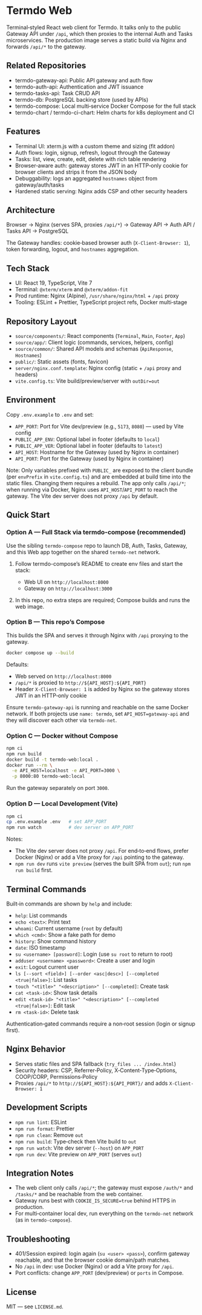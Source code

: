 # Termdo Web

Terminal‑styled React web client for Termdo. It talks only to the public Gateway API under `/api`, which then proxies to the internal Auth and Tasks microservices. The production image serves a static build via Nginx and forwards `/api/*` to the gateway.

## Related Repositories

- termdo-gateway-api: Public API gateway and auth flow
- termdo-auth-api: Authentication and JWT issuance
- termdo-tasks-api: Task CRUD API
- termdo-db: PostgreSQL backing store (used by APIs)
- termdo-compose: Local multi‑service Docker Compose for the full stack
- termdo-chart / termdo-ci-chart: Helm charts for k8s deployment and CI

## Features

- Terminal UI: xterm.js with a custom theme and sizing (fit addon)
- Auth flows: login, signup, refresh, logout through the Gateway
- Tasks: list, view, create, edit, delete with rich table rendering
- Browser‑aware auth: gateway stores JWT in an HTTP‑only cookie for browser clients and strips it from the JSON body
- Debuggability: logs an aggregated `hostnames` object from gateway/auth/tasks
- Hardened static serving: Nginx adds CSP and other security headers

## Architecture

Browser → Nginx (serves SPA, proxies `/api/*`) → Gateway API → Auth API / Tasks API → PostgreSQL

The Gateway handles: cookie‑based browser auth (`X-Client-Browser: 1`), token forwarding, logout, and `hostnames` aggregation.

## Tech Stack

- UI: React 19, TypeScript, Vite 7
- Terminal: `@xterm/xterm` and `@xterm/addon-fit`
- Prod runtime: Nginx (Alpine), `/usr/share/nginx/html` + `/api` proxy
- Tooling: ESLint + Prettier, TypeScript project refs, Docker multi‑stage

## Repository Layout

- `source/components/`: React components (`Terminal`, `Main`, `Footer`, `App`)
- `source/app/`: Client logic (commands, services, helpers, config)
- `source/common/`: Shared API models and schemas (`ApiResponse`, `Hostnames`)
- `public/`: Static assets (fonts, favicon)
- `server/nginx.conf.template`: Nginx config (static + `/api` proxy and headers)
- `vite.config.ts`: Vite build/preview/server with `outDir=out`

## Environment

Copy `.env.example` to `.env` and set:

- `APP_PORT`: Port for Vite dev/preview (e.g., `5173`, `8080`) — used by Vite config
- `PUBLIC_APP_ENV`: Optional label in footer (defaults to `local`)
- `PUBLIC_APP_VER`: Optional label in footer (defaults to `latest`)
- `API_HOST`: Hostname for the Gateway (used by Nginx in container)
- `API_PORT`: Port for the Gateway (used by Nginx in container)

Note: Only variables prefixed with `PUBLIC_` are exposed to the client bundle (per `envPrefix` in `vite.config.ts`) and are embedded at build time into the static files. Changing them requires a rebuild. The app only calls `/api/*`; when running via Docker, Nginx uses `API_HOST`/`API_PORT` to reach the gateway. The Vite dev server does not proxy `/api` by default.

## Quick Start

### Option A — Full Stack via termdo-compose (recommended)

Use the sibling `termdo-compose` repo to launch DB, Auth, Tasks, Gateway, and this Web app together on the shared `termdo-net` network.

1) Follow termdo-compose’s README to create env files and start the stack:

   - Web UI on `http://localhost:8000`
   - Gateway on `http://localhost:3000`

2) In this repo, no extra steps are required; Compose builds and runs the web image.

### Option B — This repo’s Compose

This builds the SPA and serves it through Nginx with `/api` proxying to the gateway.

```bash
docker compose up --build
```

Defaults:
- Web served on `http://localhost:8000`
- `/api/*` is proxied to `http://${API_HOST}:${API_PORT}`
- Header `X-Client-Browser: 1` is added by Nginx so the gateway stores JWT in an HTTP‑only cookie

Ensure `termdo-gateway-api` is running and reachable on the same Docker network. If both projects use `name: termdo`, set `API_HOST=gateway-api` and they will discover each other via `termdo-net`.

### Option C — Docker without Compose

```bash
npm ci
npm run build
docker build -t termdo-web:local .
docker run --rm \
  -e API_HOST=localhost -e API_PORT=3000 \
  -p 8000:80 termdo-web:local
```

Run the gateway separately on port `3000`.

### Option D — Local Development (Vite)

```bash
npm ci
cp .env.example .env   # set APP_PORT
npm run watch          # dev server on APP_PORT
```

Notes:
- The Vite dev server does not proxy `/api`. For end‑to‑end flows, prefer Docker (Nginx) or add a Vite proxy for `/api` pointing to the gateway.
- `npm run dev` runs `vite preview` (serves the built SPA from `out`); run `npm run build` first.

## Terminal Commands

Built‑in commands are shown by `help` and include:

- `help`: List commands
- `echo <text>`: Print text
- `whoami`: Current username (`root` by default)
- `which <cmd>`: Show a fake path for demo
- `history`: Show command history
- `date`: ISO timestamp
- `su <username> [password]`: Login (use `su root` to return to root)
- `adduser <username> <password>`: Create a user and login
- `exit`: Logout current user
- `ls [--sort <field>] [--order <asc|desc>] [--completed <true|false>]`: List tasks
- `touch "<title>" "<description>" [--completed]`: Create task
- `cat <task-id>`: Show task details
- `edit <task-id> "<title>" "<description>" [--completed <true|false>]`: Edit task
- `rm <task-id>`: Delete task

Authentication‑gated commands require a non‑root session (login or signup first).

## Nginx Behavior

- Serves static files and SPA fallback (`try_files ... /index.html`)
- Security headers: CSP, Referrer‑Policy, X‑Content‑Type‑Options, COOP/CORP, Permissions‑Policy
- Proxies `/api/*` to `http://${API_HOST}:${API_PORT}/` and adds `X-Client-Browser: 1`

## Development Scripts

- `npm run lint`: ESLint
- `npm run format`: Prettier
- `npm run clean`: Remove `out`
- `npm run build`: Type‑check then Vite build to `out`
- `npm run watch`: Vite dev server (`--host`) on `APP_PORT`
- `npm run dev`: Vite preview on `APP_PORT` (serves `out`)

## Integration Notes

- The web client only calls `/api/*`; the gateway must expose `/auth/*` and `/tasks/*` and be reachable from the web container.
- Gateway runs best with `COOKIE_IS_SECURE=true` behind HTTPS in production.
- For multi‑container local dev, run everything on the `termdo-net` network (as in `termdo-compose`).

## Troubleshooting

- 401/Session expired: login again (`su <user> <pass>`), confirm gateway reachable, and that the browser cookie domain/path matches.
- No `/api` in dev: use Docker (Nginx) or add a Vite proxy for `/api`.
- Port conflicts: change `APP_PORT` (dev/preview) or `ports` in Compose.

## License

MIT — see `LICENSE.md`.
